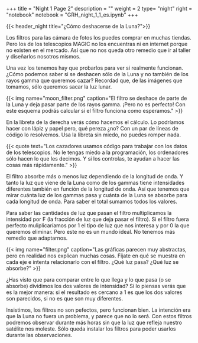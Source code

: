 +++
title = "Night 1 Page 2"
description = ""
weight = 2
type= "night"
right = "notebook"
notebook = "GRH_night_1_1_es.ipynb"
+++

{{< header_night title="¿Cómo deshacerse de la Luna?">}}

Los filtros para las cámara de fotos los puedes comprar en muchas tiendas. Pero los de los telescopios MAGIC no los encuentras ni en internet porque no existen en el mercado. Así que no nos queda otro remedio que ir al taller y diseñarlos nosotros mismos.

Una vez los tenemos hay que probarlos para ver si realmente funcionan. ¿Cómo podemos saber si se deshacen sólo de la Luna y no también de los rayos gamma que queremos cazar? Recordad que, de las imágenes que tomamos, sólo queremos sacar la luz lunar.

{{< img name="moon_filter.png" caption="El filtro se deshace de parte de la Luna y deja pasar parte de los rayos gamma. ¡Pero no es perfecto! Con este esquema podrás calcular si el filtro funciona como esperamos." >}}

En la libreta de la derecha verás cómo hacemos el cálculo. Lo podríamos hacer con lápiz y papel pero, qué pereza ¿no? Con un par de líneas de código lo resolvemos. Usa la libreta sin miedo, no puedes romper nada.

{{< quote
    text="Los cazadores usamos código para trabajar con los datos de los telescopios. No le tengas miedo a la programación, los ordenadores sólo hacen lo que les decimos. Y si los controlas, te ayudan a hacer las cosas más rápidamente." >}}

El filtro absorbe más o menos luz dependiendo de la longitud de onda. Y tanto la luz que viene de la Luna como de los gammas tiene intensidades diferentes también en función de la longitud de onda. Así que tenemos que mirar cuánta luz de los gammas pasa y cuánta de la Luna se absorbe para cada longitud de onda. Para saber el total sumamos todos los valores.

Para saber las cantidades de luz que pasan el filtro multiplicamos la intensidad por F (la fracción de luz que deja pasar el filtro). Si el filtro fuera perfecto muliplicaríamos por 1 el tipo de luz que nos interesa y por 0 la que queremos eliminar. Pero este no es un mundo ideal. No tenemos más remedio que adaptarnos.

{{< img name="filter.png" caption="Las gráficas parecen muy abstractas, pero en realidad nos explican muchas cosas. Fíjate en qué se muestra en cada eje e intenta relacionarlo con el filtro. ¿Qué luz pasa? ¿Qué luz se absorbe?" >}}

¿Has visto que para comparar entre lo que llega y lo que pasa (o se absorbe) dividimos los dos valores de intensidad? Si lo piensas verás que es la mejor manera: si el resultado es cercano a 1 es que los dos valores son parecidos, si no es que son muy diferentes.

Insistimos, los filtros no son pefectos, pero funcionan bien. La intención era que la Luna no fuera un problema, y parece que no lo será. Con estos filtros podremos observar durante más horas sin que la luz que refleja nuestro satélite nos moleste. Sólo queda instalar los filtros para poder usarlos durante las observaciones.
